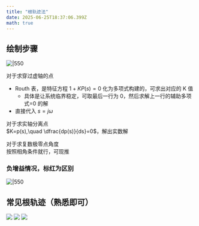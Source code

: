 ```yaml
---
title: "根轨迹法"
date: 2025-06-25T18:37:06.399Z
math: true
---
```


## 绘制步骤

![|550](https://huarenjianimg.oss-cn-nanjing.aliyuncs.com/image/20250626012353776.png)

对于求穿过虚轴的点  
- Routh 表，是特征方程 $1+KP(s)=0$ 化为多项式构建的，可求出对应的 K 值
	- 具体是让系统临界稳定，可取最后一行为 0，然后求解上一行的辅助多项式=0 的解
- 直接代入 $s=j\omega$

对于求实轴分离点  
	$K=p(s),\quad \dfrac{dp(s)}{ds}=0$，解出实数解  

对于求复数极零点角度  
	按照相角条件就行，可现推

### 负增益情况，标红为区别

![|550](https://huarenjianimg.oss-cn-nanjing.aliyuncs.com/image/20250626012413146.png)

## 常见根轨迹（熟悉即可）  

![](https://huarenjianimg.oss-cn-nanjing.aliyuncs.com/image/20250626020038841.png)
![](https://huarenjianimg.oss-cn-nanjing.aliyuncs.com/image/20250626020053849.png)
![](https://huarenjianimg.oss-cn-nanjing.aliyuncs.com/image/20250626020106309.png)
